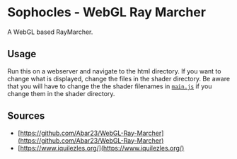 # Sophocles - WebGL Ray Marcher

A WebGL based RayMarcher.

## Usage

Run this on a webserver and navigate to the html directory. If you want to change what is displayed, change the files in the shader directory. Be aware that you will have to change the the shader filenames in [`main.js`](js/main.js) if you change them in the shader directory.

## Sources
 - [https://github.com/Abar23/WebGL-Ray-Marcher](https://github.com/Abar23/WebGL-Ray-Marcher)
 - [https://www.iquilezles.org/](https://www.iquilezles.org/)
